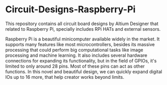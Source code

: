 # Circuit-Designs-Raspberry-Pi
This repository contains all circuit board designs by Altium Designer that related to Raspberry Pi, specially includes RPi HATs and external sensors.

Raspberry Pi is a beautiful minicomputer available widely in the market. It supports many features like most microcontrollers, besides its massive processing that could perform big computational tasks like image processing and machine learning. 
It also includes several hardware connections for expanding its functionality, but in the field of GPIOs, it's limited to only around 28 pins. Most of these pins can act as other functions. 
In this novel and beautiful design, we can quickly expand digital IOs up to 16 more, that help creator works beyond limits.  
